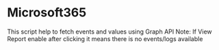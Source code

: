 # Microsoft365
This script help to fetch events and values using Graph API
Note: If View Report enable after clicking it means there is no events/logs available

